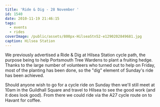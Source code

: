 ```yaml
---
title: 'Ride & Dig - 28 November '
id: 1540
date: 2010-11-19 21:46:15
tags:
  - events
  - rides
coverImage: /public/assets/800px-HilseaStn52-e1290202849681.jpg
caption: Hilsea Station
---
```


We previously advertised a Ride & Dig at Hilsea Station cycle path, the purpose being to help Portsmouth Tree Wardens to plant a fruiting hedge. Thanks to the large number of volunteers who turned out to help on Friday, most of the planting has been done, so the "dig" element of Sunday's ride has been achieved.

Should anyone wish to go for a cycle ride on Sunday then we'll still meet at 10am in the Guildhall Square and travel to Hilsea to see the good work (and it does look good). From there we could ride via the A27 cycle route on to Havant for coffee.

